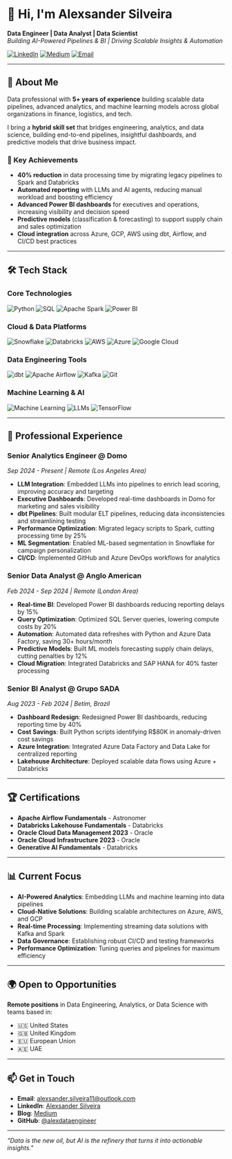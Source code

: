 # 👋 Hi, I'm Alexsander Silveira

**Data Engineer | Data Analyst | Data Scientist**  
*Building AI-Powered Pipelines & BI | Driving Scalable Insights & Automation*

[![LinkedIn](https://img.shields.io/badge/LinkedIn-0077B5?style=for-the-badge&logo=linkedin&logoColor=white)](https://www.linkedin.com/in/alexsander-silveira/)
[![Medium](https://img.shields.io/badge/Medium-12100E?style=for-the-badge&logo=medium&logoColor=white)](https://medium.com/@alexsander.silveira1)
[![Email](https://img.shields.io/badge/Email-D14836?style=for-the-badge&logo=gmail&logoColor=white)](mailto:alexsander.silveira11@outlook.com)

---

## 🚀 About Me

Data professional with **5+ years of experience** building scalable data pipelines, advanced analytics, and machine learning models across global organizations in finance, logistics, and tech.

I bring a **hybrid skill set** that bridges engineering, analytics, and data science, building end-to-end pipelines, insightful dashboards, and predictive models that drive business impact.

### 🎯 Key Achievements

- **40% reduction** in data processing time by migrating legacy pipelines to Spark and Databricks
- **Automated reporting** with LLMs and AI agents, reducing manual workload and boosting efficiency
- **Advanced Power BI dashboards** for executives and operations, increasing visibility and decision speed
- **Predictive models** (classification & forecasting) to support supply chain and sales optimization
- **Cloud integration** across Azure, GCP, AWS using dbt, Airflow, and CI/CD best practices

---

## 🛠️ Tech Stack

### **Core Technologies**
![Python](https://img.shields.io/badge/Python-3776AB?style=for-the-badge&logo=python&logoColor=white)
![SQL](https://img.shields.io/badge/SQL-4479A1?style=for-the-badge&logo=mysql&logoColor=white)
![Apache Spark](https://img.shields.io/badge/Apache_Spark-E25A1C?style=for-the-badge&logo=apachespark&logoColor=white)
![Power BI](https://img.shields.io/badge/Power_BI-F2C811?style=for-the-badge&logo=powerbi&logoColor=black)

### **Cloud & Data Platforms**
![Snowflake](https://img.shields.io/badge/Snowflake-29B5E8?style=for-the-badge&logo=snowflake&logoColor=white)
![Databricks](https://img.shields.io/badge/Databricks-FF3621?style=for-the-badge&logo=databricks&logoColor=white)
![AWS](https://img.shields.io/badge/AWS-232F3E?style=for-the-badge&logo=amazonaws&logoColor=white)
![Azure](https://img.shields.io/badge/Azure-0089D6?style=for-the-badge&logo=microsoftazure&logoColor=white)
![Google Cloud](https://img.shields.io/badge/Google_Cloud-4285F4?style=for-the-badge&logo=googlecloud&logoColor=white)

### **Data Engineering Tools**
![dbt](https://img.shields.io/badge/dbt-FF694B?style=for-the-badge&logo=dbt&logoColor=white)
![Apache Airflow](https://img.shields.io/badge/Apache_Airflow-017CEE?style=for-the-badge&logo=apacheairflow&logoColor=white)
![Kafka](https://img.shields.io/badge/Kafka-231F20?style=for-the-badge&logo=apachekafka&logoColor=white)
![Git](https://img.shields.io/badge/Git-F05032?style=for-the-badge&logo=git&logoColor=white)

### **Machine Learning & AI**
![Machine Learning](https://img.shields.io/badge/Machine_Learning-FF6B6B?style=for-the-badge&logoColor=white)
![LLMs](https://img.shields.io/badge/LLMs-00D4AA?style=for-the-badge&logoColor=white)
![TensorFlow](https://img.shields.io/badge/TensorFlow-FF6F00?style=for-the-badge&logo=tensorflow&logoColor=white)

---

## 💼 Professional Experience

### **Senior Analytics Engineer** @ Domo
*Sep 2024 - Present | Remote (Los Angeles Area)*

- **LLM Integration**: Embedded LLMs into pipelines to enrich lead scoring, improving accuracy and targeting
- **Executive Dashboards**: Developed real-time dashboards in Domo for marketing and sales visibility
- **dbt Pipelines**: Built modular ELT pipelines, reducing data inconsistencies and streamlining testing
- **Performance Optimization**: Migrated legacy scripts to Spark, cutting processing time by 25%
- **ML Segmentation**: Enabled ML-based segmentation in Snowflake for campaign personalization
- **CI/CD**: Implemented GitHub and Azure DevOps workflows for analytics

### **Senior Data Analyst** @ Anglo American
*Feb 2024 - Sep 2024 | Remote (London Area)*

- **Real-time BI**: Developed Power BI dashboards reducing reporting delays by 15%
- **Query Optimization**: Optimized SQL Server queries, lowering compute costs by 20%
- **Automation**: Automated data refreshes with Python and Azure Data Factory, saving 30+ hours/month
- **Predictive Models**: Built ML models forecasting supply chain delays, cutting penalties by 12%
- **Cloud Migration**: Integrated Databricks and SAP HANA for 40% faster processing

### **Senior BI Analyst** @ Grupo SADA
*Aug 2023 - Feb 2024 | Betim, Brazil*

- **Dashboard Redesign**: Redesigned Power BI dashboards, reducing reporting time by 40%
- **Cost Savings**: Built Python scripts identifying R$80K in anomaly-driven cost savings
- **Azure Integration**: Integrated Azure Data Factory and Data Lake for centralized reporting
- **Lakehouse Architecture**: Deployed scalable data flows using Azure + Databricks

---

## 🏆 Certifications

- **Apache Airflow Fundamentals** - Astronomer
- **Databricks Lakehouse Fundamentals** - Databricks
- **Oracle Cloud Data Management 2023** - Oracle
- **Oracle Cloud Infrastructure 2023** - Oracle
- **Generative AI Fundamentals** - Databricks

---

## 📊 Current Focus

- **AI-Powered Analytics**: Embedding LLMs and machine learning into data pipelines
- **Cloud-Native Solutions**: Building scalable architectures on Azure, AWS, and GCP
- **Real-time Processing**: Implementing streaming data solutions with Kafka and Spark
- **Data Governance**: Establishing robust CI/CD and testing frameworks
- **Performance Optimization**: Tuning queries and pipelines for maximum efficiency

---

## 🌍 Open to Opportunities

**Remote positions** in Data Engineering, Analytics, or Data Science with teams based in:
- 🇺🇸 United States
- 🇬🇧 United Kingdom  
- 🇪🇺 European Union
- 🇦🇪 UAE

---

## 📫 Get in Touch

- **Email**: alexsander.silveira11@outlook.com
- **LinkedIn**: [Alexsander Silveira](https://www.linkedin.com/in/alexsander-silveira/)
- **Blog**: [Medium](https://medium.com/@alexsander.silveira1)
- **GitHub**: [@alexdataengineer](https://github.com/alexdataengineer)

---

*"Data is the new oil, but AI is the refinery that turns it into actionable insights."*

<!--
**alexdataengineer/alexdataengineer** is a ✨ _special_ ✨ repository because its `README.md` (this file) appears on your GitHub profile.
-->
